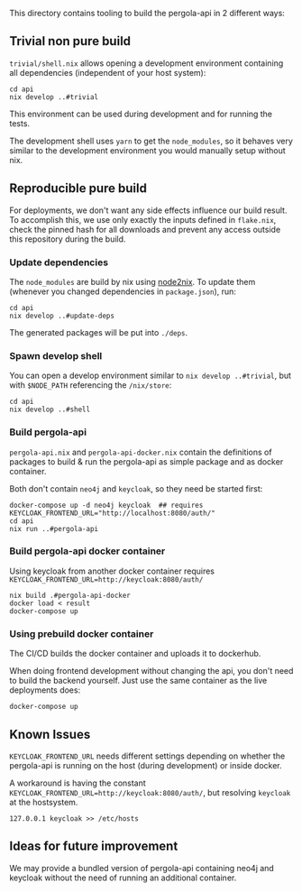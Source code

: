 This directory contains tooling to build the pergola-api in 2 different ways:


## Trivial non pure build ##

`trivial/shell.nix` allows opening a development environment containing all dependencies (independent of your host system):

```
cd api
nix develop ..#trivial
```

This environment can be used during development and for running the tests.

The development shell uses `yarn` to get the `node_modules`, so it behaves very similar to the development environment you would manually setup without nix.


## Reproducible pure build ##

For deployments, we don't want any side effects influence our build result. To accomplish this, we use only exactly the inputs defined in `flake.nix`, check the pinned hash for all downloads and prevent any access outside this repository during the build.

### Update dependencies ###

The `node_modules` are build by nix using [node2nix](https://github.com/svanderburg/node2nix). To update them (whenever you changed dependencies in `package.json`), run:

```
cd api
nix develop ..#update-deps
```

The generated packages will be put into `./deps`.

### Spawn develop shell ###

You can open a develop environment similar to `nix develop ..#trivial`, but with `$NODE_PATH` referencing the `/nix/store`:

```
cd api
nix develop ..#shell
```

### Build pergola-api ###

`pergola-api.nix` and `pergola-api-docker.nix` contain the definitions of packages to build & run the pergola-api as simple package and as docker container.

Both don't contain `neo4j` and `keycloak`, so they need be started first:

```
docker-compose up -d neo4j keycloak  ## requires KEYCLOAK_FRONTEND_URL="http://localhost:8080/auth/"
cd api
nix run ..#pergola-api
```

### Build pergola-api docker container ###

Using keycloak from another docker container requires `KEYCLOAK_FRONTEND_URL=http://keycloak:8080/auth/`

```
nix build .#pergola-api-docker
docker load < result
docker-compose up
```

### Using prebuild docker container ###

The CI/CD builds the docker container and uploads it to dockerhub.

When doing frontend development without changing the api, you don't need to build the backend yourself. Just use the same container as the live deployments does:

```
docker-compose up
```


## Known Issues ##

`KEYCLOAK_FRONTEND_URL` needs different settings depending on whether the pergola-api is running on the host (during development) or inside docker.

A workaround is having the constant `KEYCLOAK_FRONTEND_URL=http://keycloak:8080/auth/`, but resolving `keycloak` at the hostsystem.


```
127.0.0.1 keycloak >> /etc/hosts 
```


## Ideas for future improvement ##

We may provide a bundled version of pergola-api containing neo4j and keycloak without the need of running an additional container.
